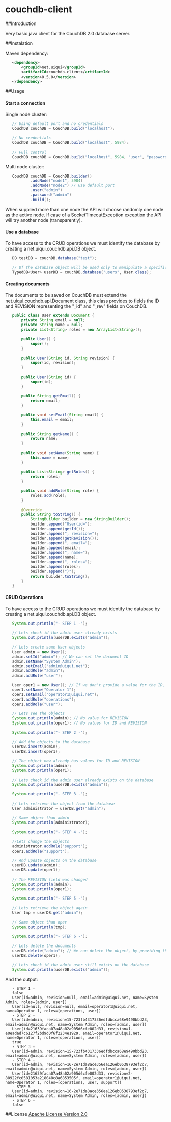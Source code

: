 couchdb-client
==============

##Introduction

  Very basic java client for the CouchDB 2.0 database server.
  
  
##Instalation

Maven dependency:
 
 ```xml
	<dependency>
	    <groupId>net.uiqui</groupId>
	    <artifactId>couchdb-client</artifactId>
	    <version>0.5.0</version>
	</dependency>
 ```
 
##Usage
 
#### Start a connection

Single node cluster:
 ```java
	// Using default port and no credentials
	CouchDB couchDB = CouchDB.build("localhost");
	
	// No credentials
	CouchDB couchDB = CouchDB.build("localhost", 5984);
	
	// Full control
	CouchDB couchDB = CouchDB.build("localhost", 5984, "user", "password");
 ```
	 
Multi node cluster:
 ```java
	CouchDB couchDB = CouchDB.builder()
			.addNode("node1", 5984)
			.addNode("node2") // Use default port
			.user("admin")
			.password("admin")
			.build();
 ```
When supplied more than one node the API will choose randomly one node as the active node.
If case of a SocketTimeoutException exception the API will try another node (transparently).

#### Use a database

To have access to the CRUD operations we must identify the database by creating a net.uiqui.couchdb.api.DB object.
 ```java
	DB testDB = couchDB.database("test");
	
	// Of the database object will be used only to manipulate a specific object type, we can use the TypedDB class instead
	TypedDB<User> userDB = couchDB.database("users", User.class);
 ```

#### Creating documents

The documents to be saved on CouchDB must extend the net.uiqui.couchdb.api.Document class, this class provides to fields the ID and REVISION representing the "_id" and "_rev" fields on CouchDB.
 ```java
	public class User extends Document {
		private String email = null;
		private String name = null;
		private List<String> roles = new ArrayList<String>();
		
		public User() {
			super();
		}
	
		public User(String id, String revision) {
			super(id, revision);
		}
	
		public User(String id) {
			super(id);
		}
	
		public String getEmail() {
			return email;
		}
	
		public void setEmail(String email) {
			this.email = email;
		}
	
		public String getName() {
			return name;
		}
	
		public void setName(String name) {
			this.name = name;
		}
	
		public List<String> getRoles() {
			return roles;
		}
		
		public void addRole(String role) {
			roles.add(role);
		}
		
		@Override
		public String toString() {
			StringBuilder builder = new StringBuilder();
			builder.append("User(id=");
			builder.append(getId());
			builder.append(", revision=");
			builder.append(getRevision());
			builder.append(", email=");
			builder.append(email);
			builder.append(", name=");
			builder.append(name);
			builder.append(", roles=");
			builder.append(roles);
			builder.append(")");
			return builder.toString();
		}	
	}
 ```
 
#### CRUD Operations

To have access to the CRUD operations we must identify the database by creating a net.uiqui.couchdb.api.DB object.
 ```java
	System.out.println("- STEP 1 -");
	
	// Lets check id the admin user already exists
	System.out.println(userDB.exists("admin")); 
	
	// Lets create some User objects
	User admin = new User();
	admin.setId("admin"); // We can set the document ID
	admin.setName("System Admin");
	admin.setEmail("admin@uiqui.net");
	admin.addRole("admin");
	admin.addRole("user");
	
	User oper1 = new User(); // If we don't provide a value for the ID, CouchDB will provide a unique ID
	oper1.setName("Operator 1");
	oper1.setEmail("operator1@uiqui.net");
	oper1.addRole("operations");
	oper1.addRole("user");
	
	// Lets see the objects 
	System.out.println(admin); // No value for REVISION
	System.out.println(oper1); // No values for ID and REVISION
	
	System.out.println("- STEP 2 -");
	
	// Add the objects to the database
	userDB.insert(admin);
	userDB.insert(oper1);
	
	// The object now already has values for ID and REVISION
	System.out.println(admin);
	System.out.println(oper1);
	
	// Lets check id the admin user already exists on the database
	System.out.println(userDB.exists("admin")); 
	
	System.out.println("- STEP 3 -");
	
	// Lets retrieve the object from the database
	User administrator = userDB.get("admin");
	
	// Same object than admin
	System.out.println(administrator);
	
	System.out.println("- STEP 4 -");
	
	//Lets change the objects
	administrator.addRole("support");
	oper1.addRole("support");
	
	// And update objects on the database
	userDB.update(admin);
	userDB.update(oper1);
	
	// The REVISION field was changed
	System.out.println(admin);
	System.out.println(oper1);
	
	System.out.println("- STEP 5 -");
	
	// Lets retrieve the object again
	User tmp = userDB.get("admin");
	
	// Same object than oper
	System.out.println(tmp);
	
	System.out.println("- STEP 6 -");
	
	// Lets delete the documents
	userDB.delete("admin"); // We can delete the object, by providing the only the ID or by providing the ID and the REVISION
	userDB.delete(oper1); 
	
	// Lets check id the admin user still exists on the database
	System.out.println(userDB.exists("admin")); 
 ```

And the output:
 ```
	- STEP 1 -
	false
	User(id=admin, revision=null, email=admin@uiqui.net, name=System Admin, roles=[admin, user])
	User(id=null, revision=null, email=operator1@uiqui.net, name=Operator 1, roles=[operations, user])
	- STEP 2 -
	User(id=admin, revision=15-723fb4317336edfdbcca68e9490bbd23, email=admin@uiqui.net, name=System Admin, roles=[admin, user])
	User(id=21639faca07a48a02a905d6cfe002d33, revision=1-e0eadad7c6127f2bd9d0f6f2234e1929, email=operator1@uiqui.net, name=Operator 1, roles=[operations, user])
	true
	- STEP 3 -
	User(id=admin, revision=15-723fb4317336edfdbcca68e9490bbd23, email=admin@uiqui.net, name=System Admin, roles=[admin, user])
	- STEP 4 -
	User(id=admin, revision=16-2e71da8ace356ea126eb0538793ef2c7, email=admin@uiqui.net, name=System Admin, roles=[admin, user])
	User(id=21639faca07a48a02a905d6cfe002d33, revision=2-80922fc0581053a218048c8a6853505f, email=operator1@uiqui.net, name=Operator 1, roles=[operations, user, support])
	- STEP 5 -
	User(id=admin, revision=16-2e71da8ace356ea126eb0538793ef2c7, email=admin@uiqui.net, name=System Admin, roles=[admin, user])
	- STEP 6 -
	false
 ```
 
##License
[Apache License Version 2.0](http://www.apache.org/licenses/LICENSE-2.0.html)
